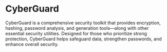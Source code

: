 # CyberGuard
CyberGuard is a comprehensive security toolkit that provides encryption, hashing, password analysis, and generation tools—along with other essential security utilities. Designed for those who prioritize strong protection, CyberGuard helps safeguard data, strengthen passwords, and enhance overall security.
